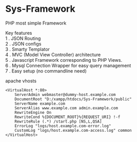 # Sys-Framework
PHP most simple Framework


Key features<br>
1 . JSON Routing<br>
2 . JSON configs<br>
3 . Smarty Templator<br>
4 . MVC  (Model View Controller) architecture<br>
5 . Javascript Framework corresponding to PHP Views.<br>
6 . Mysql Connection Wrapper for easy query management<br>
7 . Easy setup (no commandline need)

apache vhosts

```
<VirtualHost *:80>
    ServerAdmin webmaster@dummy-host.example.com
    DocumentRoot "D:/xampp/htdocs/Sys-Framework/public"
    ServerName example.com
    ServerAlias www.example.com admin.example.com
    RewriteEngine On
    RewriteCond %{DOCUMENT_ROOT}%{REQUEST_URI} !-f
    RewriteRule (.*) /start.php [NS,L,QSA]   
    ErrorLog "logs/host.example.com-error.log"
    CustomLog "logs/host.example.com-access.log" common
</VirtualHost>
```
